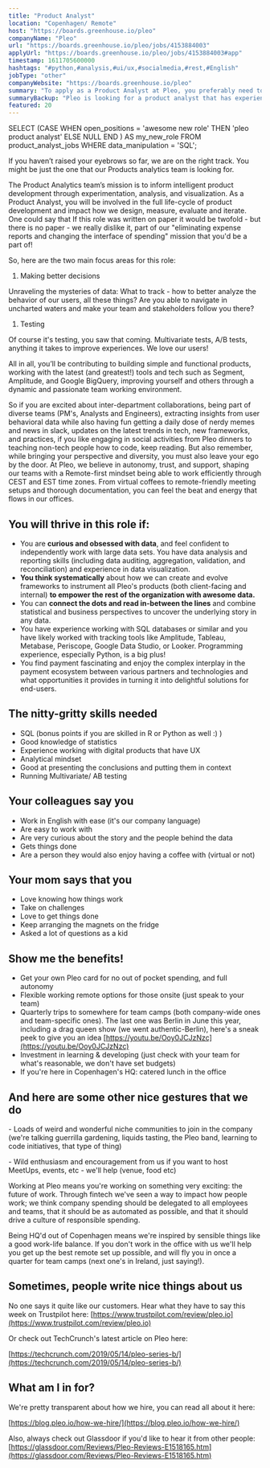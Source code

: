 ```yaml
---
title: "Product Analyst"
location: "Copenhagen/ Remote"
host: "https://boards.greenhouse.io/pleo"
companyName: "Pleo"
url: "https://boards.greenhouse.io/pleo/jobs/4153884003"
applyUrl: "https://boards.greenhouse.io/pleo/jobs/4153884003#app"
timestamp: 1611705600000
hashtags: "#python,#analysis,#ui/ux,#socialmedia,#rest,#English"
jobType: "other"
companyWebsite: "https://boards.greenhouse.io/pleo"
summary: "To apply as a Product Analyst at Pleo, you preferably need to have experience working with SQL databases or similar and you have likely worked with tracking tools like Amplitude, Tableau, Metabase, Periscope, Google Data Studio, or Looker."
summaryBackup: "Pleo is looking for a product analyst that has experience in: #python, #analysis, #ui/ux."
featured: 20
---
```


SELECT
 (CASE
 WHEN open\_positions = 'awesome new role' THEN 'pleo product analyst'
 ELSE
 NULL
 END
 ) AS my\_new\_role
FROM
 product\_analyst\_jobs
WHERE
 data\_manipulation = 'SQL';

If you haven’t raised your eyebrows so far, we are on the right track. You might be just the one that our Products analytics team is looking for. 

The Product Analytics team’s mission is to inform intelligent product development through experimentation, analysis, and visualization. As a Product Analyst, you will be involved in the full life-cycle of product development and impact how we design, measure, evaluate and iterate. One could say that If this role was written on paper it would be twofold - but there is no paper - we really dislike it, part of our "eliminating expense reports and changing the interface of spending" mission that you'd be a part of!

 So, here are the two main focus areas for this role:

1.  Making better decisions

Unraveling the mysteries of data: What to track - how to better analyze the behavior of our users, all these things? Are you able to navigate in uncharted waters and make your team and stakeholders follow you there?

1.  Testing

Of course it's testing, you saw that coming. Multivariate tests, A/B tests, anything it takes to improve experiences. We love our users!

All in all, you’ll be contributing to building simple and functional products, working with the latest (and greatest!) tools and tech such as Segment, Amplitude, and Google BigQuery, improving yourself and others through a dynamic and passionate team working environment.

So if you are excited about inter-department collaborations, being part of diverse teams (PM's, Analysts and Engineers), extracting insights from user behavioral data while also having fun getting a daily dose of nerdy memes and news in slack, updates on the latest trends in tech, new frameworks, and practices, if you like engaging in social activities from Pleo dinners to teaching non-tech people how to code, keep reading. But also remember, while bringing your perspective and diversity, you must also leave your ego by the door. At Pleo, we believe in autonomy, trust, and support, shaping our teams with a Remote-first mindset being able to work efficiently through CEST and EST time zones. From virtual coffees to remote-friendly meeting setups and thorough documentation, you can feel the beat and energy that flows in our offices.

## You will thrive in this role if:

*   You are **curious and obsessed with data**, and feel confident to independently work with large data sets. You have data analysis and reporting skills (including data auditing, aggregation, validation, and reconciliation) and experience in data visualization.
*   **You think systematically** about how we can create and evolve frameworks to instrument all Pleo's products (both client-facing and internal) **to empower the rest of the organization with awesome data.**
*   You can **connect the dots and read in-between the lines** and combine statistical and business perspectives to uncover the underlying story in any data.
*   You have experience working with SQL databases or similar and you have likely worked with tracking tools like Amplitude, Tableau, Metabase, Periscope, Google Data Studio, or Looker. Programming experience, especially Python, is a big plus!
*   You find payment fascinating and enjoy the complex interplay in the payment ecosystem between various partners and technologies and what opportunities it provides in turning it into delightful solutions for end-users.

## The nitty-gritty skills needed

*   SQL (bonus points if you are skilled in R or Python as well :) )
*   Good knowledge of statistics
*   Experience working with digital products that have UX
*   Analytical mindset
*   Good at presenting the conclusions and putting them in context
*   Running Multivariate/ AB testing

## Your colleagues say you

*   Work in English with ease (it's our company language)
*   Are easy to work with
*   Are very curious about the story and the people behind the data
*   Gets things done
*   Are a person they would also enjoy having a coffee with (virtual or not)

## Your mom says that you

*   Love knowing how things work
*   Take on challenges
*   Love to get things done
*   Keep arranging the magnets on the fridge
*   Asked a lot of questions as a kid

## Show me the benefits!

*   Get your own Pleo card for no out of pocket spending, and full autonomy
*   Flexible working remote options for those onsite (just speak to your team)
*   Quarterly trips to somewhere for team camps (both company-wide ones and team-specific ones). The last one was Berlin in June this year, including a drag queen show (we went authentic-Berlin), here's a sneak peek to give you an idea [https://youtu.be/Ooy0JCJzNzc](https://youtu.be/Ooy0JCJzNzc)
*   Investment in learning & developing (just check with your team for what's reasonable, we don't have set budgets)
*   If you're here in Copenhagen's HQ: catered lunch in the office

## And here are some other nice gestures that we do

 \- Loads of weird and wonderful niche communities to join in the company (we're talking guerrilla gardening, liquids tasting, the Pleo band, learning to code initiatives, that type of thing)

\- Wild enthusiasm and encouragement from us if you want to host MeetUps, events, etc - we'll help (venue, food etc)

Working at Pleo means you're working on something very exciting: the future of work. Through fintech we've seen a way to impact how people work; we think company spending should be delegated to all employees and teams, that it should be as automated as possible, and that it should drive a culture of responsible spending.

Being HQ'd out of Copenhagen means we're inspired by sensible things like a good work-life balance. If you don't work in the office with us we'll help you get up the best remote set up possible, and will fly you in once a quarter for team camps (next one's in Ireland, just saying!).

## Sometimes, people write nice things about us

No one says it quite like our customers. Hear what they have to say this week on Trustpilot here: [https://www.trustpilot.com/review/pleo.io](https://www.trustpilot.com/review/pleo.io)

Or check out TechCrunch's latest article on Pleo here:

[https://techcrunch.com/2019/05/14/pleo-series-b/](https://techcrunch.com/2019/05/14/pleo-series-b/)

## What am I in for?

We're pretty transparent about how we hire, you can read all about it here:

[https://blog.pleo.io/how-we-hire/](https://blog.pleo.io/how-we-hire/)

Also, always check out Glassdoor if you'd like to hear it from other people: [https://glassdoor.com/Reviews/Pleo-Reviews-E1518165.htm](https://glassdoor.com/Reviews/Pleo-Reviews-E1518165.htm)
